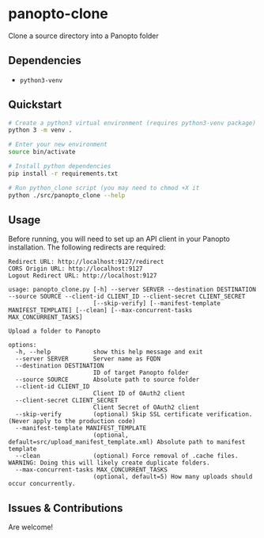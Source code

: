 # panopto-clone

Clone a source directory into a Panopto folder

## Dependencies

* `python3-venv`

## Quickstart

```bash
# Create a python3 virtual environment (requires python3-venv package)
python 3 -m venv .

# Enter your new environment
source bin/activate

# Install python dependencies
pip install -r requirements.txt

# Run python_clone script (you may need to chmod +X it
python ./src/panopto_clone --help
```

## Usage

Before running, you will need to set up an API client in your Panopto installation. The following redirects are required:

```
Redirect URL: http://localhost:9127/redirect 
CORS Origin URL: http://localhost:9127
Logout Redirect URL: http://localhost:9127
```

```
usage: panopto_clone.py [-h] --server SERVER --destination DESTINATION --source SOURCE --client-id CLIENT_ID --client-secret CLIENT_SECRET
                        [--skip-verify] [--manifest-template MANIFEST_TEMPLATE] [--clean] [--max-concurrent-tasks MAX_CONCURRENT_TASKS]

Upload a folder to Panopto

options:
  -h, --help            show this help message and exit
  --server SERVER       Server name as FQDN
  --destination DESTINATION
                        ID of target Panopto folder
  --source SOURCE       Absolute path to source folder
  --client-id CLIENT_ID
                        Client ID of OAuth2 client
  --client-secret CLIENT_SECRET
                        Client Secret of OAuth2 client
  --skip-verify         (optional) Skip SSL certificate verification. (Never apply to the production code)
  --manifest-template MANIFEST_TEMPLATE
                        (optional, default=src/upload_manifest_template.xml) Absolute path to manifest template
  --clean               (optional) Force removal of .cache files. WARNING: Doing this will likely create duplicate folders.
  --max-concurrent-tasks MAX_CONCURRENT_TASKS
                        (optional, default=5) How many uploads should occur concurrently.
```

## Issues & Contributions

Are welcome!
